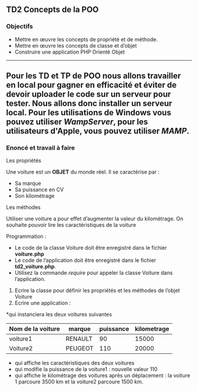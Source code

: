 ## TD2 Concepts de la POO

###	Objectifs

*	Mettre en œuvre les concepts de propriété et de méthode.
*	Mettre en œuvre les concepts de classe et d’objet
*	Construire une application PHP Orienté Objet

----------
Pour les TD et TP de POO nous allons travailler en local pour gagner en efficacité et éviter de devoir uploader le code sur un serveur pour tester. Nous allons donc installer un serveur local. Pour les utilisations de **Windows** vous pouvez utiliser *WampServer*, pour les utilisateurs d'**Apple**, vous pouvez utiliser *MAMP*.
----------

###	Enoncé et travail à faire

Les propriétés

Une voiture est un **OBJET** du monde réel. Il se caractérise par :
*	Sa marque
*	Sa puissance en CV
*	Son kilométrage

Les méthodes

Utiliser une voiture a pour effet d’augmenter la valeur du kilométrage.
On souhaite pouvoir lire les caractéristiques de la voiture



Programmation :

*	Le code de la classe Voiture doit être enregistré dans le fichier **voiture.php**
*	Le code de l’application doit être enregistré dans le fichier **td2_voiture.php**. 
* Utilisez la commande *require* pour appeler la classe Voiture dans l’application.

1.	Ecrire la classe pour définir les propriétés et les méthodes de l’objet Voiture
2.	Ecrire une application :

*qui instanciera les deux voitures suivantes

| Nom de la voiture | marque   | puissance | kilometrage |
| ----------------- | -------- | --------- | ----------- |
| voiture1          | RENAULT  | 90        | 15000       | 
| Voiture2          | PEUGEOT  | 110       | 20000       | 

*	qui affiche les caractéristiques des deux voitures
*	qui modifie la puissance de la voiture1 : nouvelle valeur 110
*	qui affiche le kilométrage des voitures après un déplacement : la voiture 1 parcoure 3500 km et la voiture2 parcoure 1500 km.


